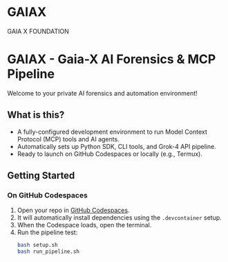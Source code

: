 # GAIAX
GAIA X FOUNDATION
 # GAIAX - Gaia-X AI Forensics & MCP Pipeline

Welcome to your private AI forensics and automation environment!

## What is this?

- A fully-configured development environment to run Model Context Protocol (MCP) tools and AI agents.
- Automatically sets up Python SDK, CLI tools, and Grok-4 API pipeline.
- Ready to launch on GitHub Codespaces or locally (e.g., Termux).

## Getting Started

### On GitHub Codespaces

1. Open your repo in [GitHub Codespaces](https://github.com/codespaces).
2. It will automatically install dependencies using the `.devcontainer` setup.
3. When the Codespace loads, open the terminal.
4. Run the pipeline test:
   ```bash
   bash setup.sh
   bash run_pipeline.sh